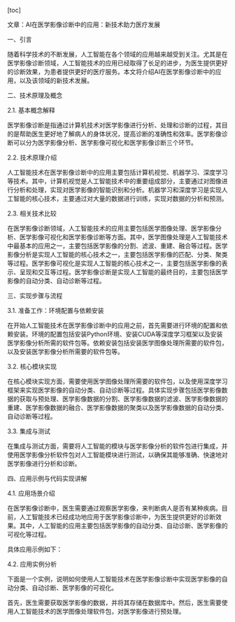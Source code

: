 
[toc]                    
                
                
文章：AI在医学影像诊断中的应用：新技术助力医疗发展

一、引言

随着科学技术的不断发展，人工智能在各个领域的应用越来越受到关注。尤其是在医学影像诊断领域，人工智能技术的应用已经取得了长足的进步，为医生提供更好的诊断效果，为患者提供更好的医疗服务。本文将介绍AI在医学影像诊断中的应用，以及该领域的新技术发展。

二、技术原理及概念

2.1. 基本概念解释

医学影像诊断是指通过计算机技术对医学影像进行分析、处理和诊断的过程，其目的是帮助医生更好地了解病人的身体状况，提高诊断的准确性和效率。医学影像诊断可以分为医学影像分析、医学影像可视化和医学影像诊断三个环节。

2.2. 技术原理介绍

人工智能技术在医学影像诊断中的应用主要包括计算机视觉、机器学习、深度学习等技术。其中，计算机视觉是人工智能技术中的重要组成部分，主要通过对图像进行分析和处理，实现对医学影像的智能识别和分析。机器学习和深度学习是实现人工智能的核心技术，主要通过对大量的数据进行训练，实现对数据的分析和预测。

2.3. 相关技术比较

在医学影像诊断领域，人工智能技术的应用主要包括医学图像处理、医学影像分析、医学影像可视化和医学影像诊断等方面。其中，医学图像处理是人工智能技术中最基本的应用之一，主要包括医学影像的分割、滤波、重建、融合等过程。医学影像分析是实现人工智能的核心技术之一，主要包括医学影像的匹配、分类、聚类等过程。医学影像可视化是实现人工智能的核心技术之一，主要包括医学影像的表示、呈现和交互等过程。医学影像诊断是实现人工智能的最终目的，主要包括医学影像的自动分类、自动诊断等过程。

三、实现步骤与流程

3.1. 准备工作：环境配置与依赖安装

在开始人工智能技术在医学影像诊断中的应用之前，首先需要进行环境的配置和依赖安装。环境的配置包括安装Python环境、安装CUDA等深度学习框架以及安装医学影像分析所需的软件包等。依赖安装包括安装医学图像处理所需要的软件包，以及安装医学影像分析所需要的软件包等。

3.2. 核心模块实现

在核心模块实现方面，需要使用医学图像处理所需要的软件包，以及使用深度学习框架来实现医学影像的自动分类、自动诊断等过程。具体实现步骤包括医学影像数据的获取与预处理、医学影像数据的分割、医学影像数据的滤波、医学影像数据的重建、医学影像数据的融合、医学影像数据的聚类以及医学影像数据的自动分类、自动诊断等过程。

3.3. 集成与测试

在集成与测试方面，需要将人工智能的模块与医学影像分析的软件包进行集成，并使用医学影像分析软件包对人工智能模块进行测试，以确保其能够准确、快速地对医学影像进行分析和诊断。

四、应用示例与代码实现讲解

4.1. 应用场景介绍

在医学影像诊断中，医生需要通过观察医学影像，来判断病人是否有某种疾病。目前，人工智能技术已经成功地应用于医学影像诊断中，为医生提供更好的诊断效果。其中，人工智能的应用主要包括医学影像的自动分类、自动诊断、医学影像的可视化等过程。

具体应用示例如下：

4.2. 应用实例分析

下面是一个实例，说明如何使用人工智能技术在医学影像诊断中实现医学影像的自动分类、自动诊断、医学影像的可视化。

首先，医生需要获取医学影像的数据，并将其存储在数据库中。然后，医生需要使用人工智能技术的医学图像处理软件包，对医学影像进行预处理。

